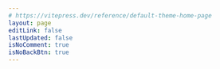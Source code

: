 ```yaml
---
# https://vitepress.dev/reference/default-theme-home-page
layout: page
editLink: false
lastUpdated: false
isNoComment: true
isNoBackBtn: true
---
```


<ToolsPage />

<script lang="ts" setup>
import ToolsPage from './.vitepress/theme/views/ToolsPage.vue'
</script>
